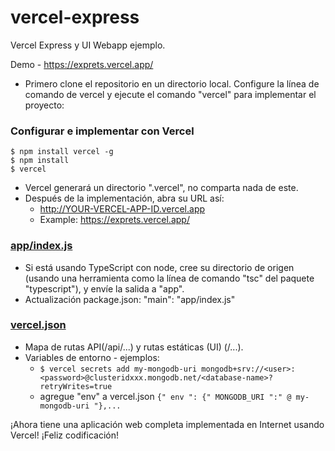 # vercel-express

Vercel Express y UI Webapp ejemplo.

Demo - https://exprets.vercel.app/

- Primero clone el repositorio en un directorio local. Configure la línea de comando de vercel y ejecute el comando "vercel" para implementar el proyecto:

### Configurar e implementar con Vercel

```
$ npm install vercel -g
$ npm install
$ vercel
```

- Vercel generará un directorio ".vercel", no comparta nada de este.
- Después de la implementación, abra su URL así:
  - http://YOUR-VERCEL-APP-ID.vercel.app
  - Example: https://exprets.vercel.app/

### [app/index.js](./app/index.js)

- Si está usando TypeScript con node, cree su directorio de origen (usando una herramienta como la línea de comando "tsc" del paquete "typescript"), y envíe la salida a "app".
- Actualización package.json: "main": "app/index.js"

### [vercel.json](./vercel.json)

- Mapa de rutas API(/api/...) y rutas estáticas (UI) (/...).
- Variables de entorno - ejemplos:
  - ```$ vercel secrets add my-mongodb-uri mongodb+srv://<user>:<password>@clusteridxxx.mongodb.net/<database-name>?retryWrites=true```
  - agregue "env" a vercel.json ```{" env ": {" MONGODB_URI ":" @ my-mongodb-uri "},...```

¡Ahora tiene una aplicación web completa implementada en Internet usando Vercel!
¡Feliz codificación!
